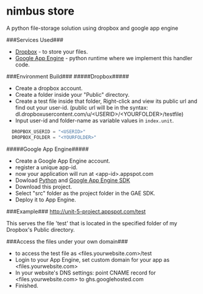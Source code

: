 nimbus store
=========

A python file-storage solution using dropbox and google app engine 


###Services Used###
* [Dropbox](http://dropbox.com) - to store your files.
* [Google App Engine](http://appengine.google.com) - python runtime where we implement this handler code.


###Environment Build###
#####Dropbox#####
* Create a dropbox account.
* Create a folder inside your "Public" directory.
* Create a test file inside that folder, Right-click and view its public url and find out your user-id. (public url will be in the syntax: dl.dropboxusercontent.com/u/\<USERID\>/\<YOURFOLDER\>/testfile)
* Input user-id and folder-name as variable values in `index.unit`.

```python
  DROPBOX_USERID = "<USERID>"
  DROPBOX_FOLDER = "<YOURFOLDER>"
```


#####Google App Engine#####
* Create a Google App Engine account.
* register a unique app-id.
* now your application will run at \<app-id\>.appspot.com
* Dowload [Python](http://python.org/download/releases/2.7.4/) and [Google App Engine SDK](http://googleappengine.googlecode.com/files/GoogleAppEngine-1.8.9.msi)
* Download this project.
* Select "src" folder as the project folder in the GAE SDK.
* Deploy it to App Engine.


###Example###
http://unit-5-project.appspot.com/test

This serves the file 'test' that is located in the specified folder of my Dropbox's Public directory.


###Access the files under your own domain###
* to access the test file as \<files.yourwebsite.com\>/test
* Login to your App Engine, set custom domain for your app as \<files.yourwebsite.com\>
* In your website's DNS settings: point CNAME record for \<files.yourwebsite.com\> to ghs.googlehosted.com
* Finished.
